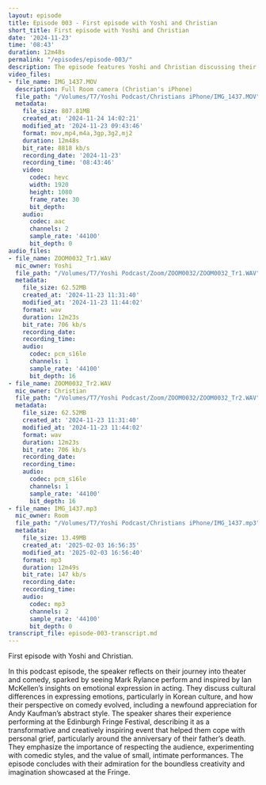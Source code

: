```yaml
---
layout: episode
title: Episode 003 - First episode with Yoshi and Christian
short_title: First episode with Yoshi and Christian
date: '2024-11-23'
time: '08:43'
duration: 12m48s
permalink: "/episodes/episode-003/"
description: The episode features Yoshi and Christian discussing their evolving perspectives on theater and comedy, personal experiences with grief, and the transformative impact of performing at the Edinburgh Fringe Festival.
video_files:
- file_name: IMG_1437.MOV
  description: Full Room camera (Christian's iPhone)
  file_path: "/Volumes/T7/Yoshi Podcast/Christians iPhone/IMG_1437.MOV"
  metadata:
    file_size: 807.81MB
    created_at: '2024-11-24 14:02:21'
    modified_at: '2024-11-23 09:43:46'
    format: mov,mp4,m4a,3gp,3g2,mj2
    duration: 12m48s
    bit_rate: 8818 kb/s
    recording_date: '2024-11-23'
    recording_time: '08:43:46'
    video:
      codec: hevc
      width: 1920
      height: 1080
      frame_rate: 30
      bit_depth:
    audio:
      codec: aac
      channels: 2
      sample_rate: '44100'
      bit_depth: 0
audio_files:
- file_name: ZOOM0032_Tr1.WAV
  mic_owner: Yoshi
  file_path: "/Volumes/T7/Yoshi Podcast/Zoom/ZOOM0032/ZOOM0032_Tr1.WAV"
  metadata:
    file_size: 62.52MB
    created_at: '2024-11-23 11:31:40'
    modified_at: '2024-11-23 11:44:02'
    format: wav
    duration: 12m23s
    bit_rate: 706 kb/s
    recording_date:
    recording_time:
    audio:
      codec: pcm_s16le
      channels: 1
      sample_rate: '44100'
      bit_depth: 16
- file_name: ZOOM0032_Tr2.WAV
  mic_owner: Christian
  file_path: "/Volumes/T7/Yoshi Podcast/Zoom/ZOOM0032/ZOOM0032_Tr2.WAV"
  metadata:
    file_size: 62.52MB
    created_at: '2024-11-23 11:31:40'
    modified_at: '2024-11-23 11:44:02'
    format: wav
    duration: 12m23s
    bit_rate: 706 kb/s
    recording_date:
    recording_time:
    audio:
      codec: pcm_s16le
      channels: 1
      sample_rate: '44100'
      bit_depth: 16
- file_name: IMG_1437.mp3
  mic_owner: Room
  file_path: "/Volumes/T7/Yoshi Podcast/Christians iPhone/IMG_1437.mp3"
  metadata:
    file_size: 13.49MB
    created_at: '2025-02-03 16:56:35'
    modified_at: '2025-02-03 16:56:40'
    format: mp3
    duration: 12m49s
    bit_rate: 147 kb/s
    recording_date:
    recording_time:
    audio:
      codec: mp3
      channels: 2
      sample_rate: '44100'
      bit_depth: 0
transcript_file: episode-003-transcript.md
---
```

First episode with Yoshi and Christian.

In this podcast episode, the speaker reflects on their journey into theater and comedy, sparked by seeing Mark Rylance perform and inspired by Ian McKellen’s insights on emotional expression in acting. They discuss cultural differences in expressing emotions, particularly in Korean culture, and how their perspective on comedy evolved, including a newfound appreciation for Andy Kaufman’s abstract style. The speaker shares their experience performing at the Edinburgh Fringe Festival, describing it as a transformative and creatively inspiring event that helped them cope with personal grief, particularly around the anniversary of their father’s death. They emphasize the importance of respecting the audience, experimenting with comedic styles, and the value of small, intimate performances. The episode concludes with their admiration for the boundless creativity and imagination showcased at the Fringe.


